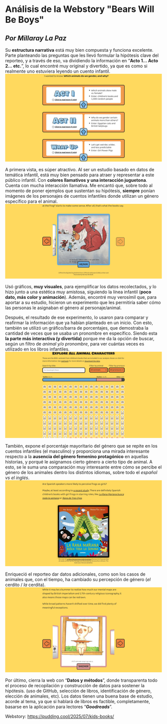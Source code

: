 # Análisis de la Webstory "Bears Will Be Boys"
## *Por Millaray La Paz* ##
Su **estructura narrativa** está muy bien compuesta y funciona excelente. Parte planteando las preguntas que les llevó formular la hipótesis clave del reporteo, y a través de eso, va dividiendo la información en  “**Acto 1… Acto 2… etc.**”, lo cual encontré muy original y divertido, ya que es como si realmente uno estuviera leyendo un cuento infantil.
![alt text](Screenshot_20250826_174541_Chrome.jpg)

A primera vista, es súper atractivo. Al ser un estudio basado en datos de temática infantil,  está muy bien pensado para atraer y representar a este público infantil. Con **colores llamativos y una interacción juguetona**. 
Cuenta con mucha interacción llamativa. Me encantó que, sobre todo al momento de poner ejemplos que sustentan su hipótesis, **siempre** ponían imágenes de los personajes de cuentos infantiles donde utilizan un género específico para el animal. 
![alt text](Screenshot_20250826_175109_Chrome.jpg)

Usó gráficos, **muy visuales**, para ejemplificar los datos recolectados, y lo hizo junto a una estética muy amistosa, siguiendo la línea infantil (**poco dato, más color y animación**). Además, encontré muy verosímil que, para aportar a su estudio, hicieron un experimento que les permitiría saber cómo las personas le asignaban el género al personaje/animal.


Después, el resultado de ese experimento, lo usaron para comparar y reafirmar la información que ya habían planteado en un inicio. Con esto, también se utilizó un gráfico/barra de porcentajes, que demostraba la cantidad de veces que se usaba un pronombre en específico. Siendo esta **la parte más interactiva (y divertida)** porque me da la opción de buscar, según un filtro de _animal y/o pronombre_, para ver cuántas veces es utilizado en los libros infantiles. 
![alt text](Screenshot_20250826_175156_Chrome.jpg)

También, expone el porcentaje mayoritario del género que se repite en los cuentos infantiles (el masculino) y proporciona una mirada interesante respecto a la **ausencia del género femenino protagónico** en aquellas historias, y porqué le asignamos cierto género a cierto tipo de animal. 
A esto,  se le suma una comparación muy interesante entre cómo se percibe el género de los animales dentro los distintos idiomas, sobre todo el _español vs el inglés_.
![alt text](Screenshot_20250826_175236_Chrome.jpg)

Enriqueció el reporteo dar datos adicionales, como son los casos de animales que, con el tiempo, ha cambiado su percepción de género (_el_ cerdito / _la_ cerdita).
![alt text](Screenshot_20250826_175300_Chrome.jpg)

Por último, cierra la web con “**Datos y métodos**”, donde transparenta todo el proceso de recopilación y construcción de datos para sostener la hipótesis. (uso de GitHub, selección de libros, identificación de género, elección de animales, etc). Los datos tienen una buena base de estudio, acorde al tema, ya que si hablará de libros es factible, completamente, basarse en la aplicación para lectores “_**Goodreads**_”.

Webstory: https://pudding.cool/2025/07/kids-books/

